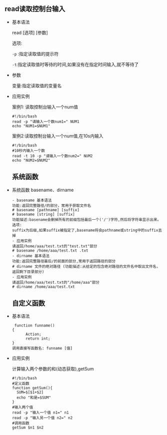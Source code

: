 ## 							read读取控制台输入

* 基本语法

  read [选项] [参数]

  选项:

  `-p` :指定读取值的提示符

  `-t`:指定读取值时等待的时间,如果没有在指定时间输入,就不等待了

* 参数

  变量:指定读取值的变量名

* 应用实例

  案例1: 读取控制台输入一个num值

  ```
  #!/bin/bash
  read -p "请输入一个数num1=" NUM1
  echo "NUM1=$NUM1"
  ```

  案例2:读取控制台输入一个num值,在10s内输入

  ```
  #!/bin/bash
  #10秒内输入一个数
  read -t 10 -p "请输入一个数num2=" NUM2
  echo "NUM2=$NUM2"
  ```

  ## 									系统函数 ##

* 系统函数 basename、dirname

  ```
  - basename 基本语法
  功能:返回完整路径/的部分，常用于获取文件名
  # basename [pathname] [suffix]
  # basename [string] [suffix]
  功能描述:basename会删掉所有的前缀包括最后一个('/')字符,然后将字符串显示出来。
  选项:
  suffix为后缀,如果suffix被指定了,basename将会pathname或string中的suffix去掉
  - 应用实例
  请返回/home/aaa/test.txt的"test.txt"部分
  # basename /home/aaa/test.txt .txt
  - dirname 基本语法
  功能:返回完整路径最后/的前面的部分,常用于返回路径的部分
  # dirname 文件的绝对路径 (功能描述:从给定的包含绝对路径的文件名中取出文件名，返回剩下目录部分)
  - 应用实例
  请返回/home/aaa/test.txt的"/home/aaa"部分
  # dirname /home/aaa/test.txt
  ```

  ## 									自定义函数 ##

* 基本语法

  ```
   function funname()
  {
  		Action;
  		return int;
  }
  调用直接写函数名: funname [值]
  ```

* 应用实例

  计算输入两个参数的和(动态获取),getSum

  ```
  #!/bin/bash
  #定义函数
  function getSum(){
  	SUM=$[$1+$2]
  	echo "和是=$SUM"
  }
  #输入两个值
  read -p "输入一个值 n1=" n1
  read -p "输入另一个值 n2=" n2
  #调用函数
  getSum $n1 $n2
  ```

  